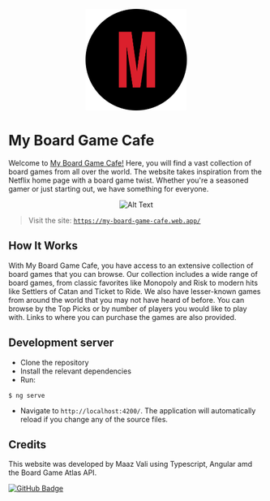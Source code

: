 <p align="center">
  <img src="./src/assets/mBadge.png" alt="Alt Text" width="200" height="200">
</p>


# My Board Game Cafe


Welcome to [My Board Game Cafe!](https://my-board-game-cafe.web.app/) Here, you will find a vast collection of board games from all over the world. The website takes inspiration from the Netflix home page with a board game twist. Whether you're a seasoned gamer or just starting out, we have something for everyone.



<p align="center">
<img src="./src/assets/sr1.gif" alt="Alt Text">
</p>

> Visit the site: [`https://my-board-game-cafe.web.app/`](https://my-board-game-cafe.web.app/)
## How It Works

With My Board Game Cafe, you have access to an extensive collection of board games that you can browse. Our collection includes a wide range of board games, from classic favorites like Monopoly and Risk to modern hits like Settlers of Catan and Ticket to Ride. We also have lesser-known games from around the world that you may not have heard of before. You can browse by the Top Picks or by number of players you would like to play with. Links to where you can purchase the games are also provided.

## Development server

- Clone the repository
- Install the relevant dependencies
- Run:
<pre><code>$ ng serve </code></pre>
- Navigate to `http://localhost:4200/`. The application will automatically reload if you change any of the source files.




## Credits

This website was developed by Maaz Vali using Typescript, Angular amd the Board Game Atlas API.


[![GitHub Badge](https://img.shields.io/badge/GitHub-100000?style=for-the-badge&logo=github&logoColor=white)](https://github.com/mezerio)





